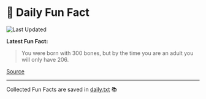 # 🌟 Daily Fun Fact

![Last Updated](https://img.shields.io/badge/Last_Updated-2025_08_19-blue?style=flat-square)

**Latest Fun Fact:**

> You were born with 300 bones, but by the time you are an adult you will only have 206.

[Source](http://www.djtech.net/humor/useless_facts.htm)

---

Collected Fun Facts are saved in [daily.txt](daily.txt) 📚
